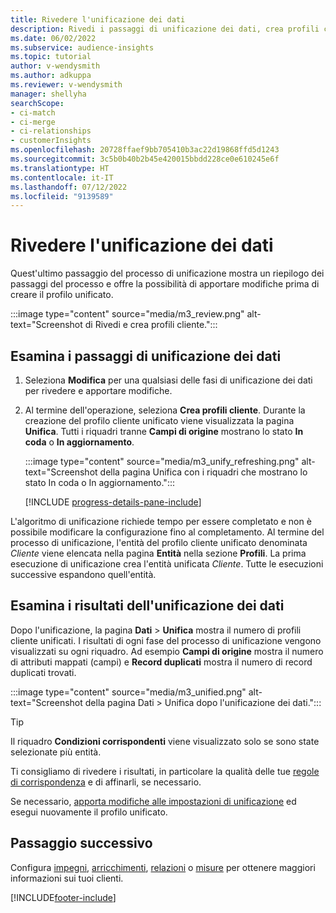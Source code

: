 ```yaml
---
title: Rivedere l'unificazione dei dati
description: Rivedi i passaggi di unificazione dei dati, crea profili cliente unificati ed esamina i risultati
ms.date: 06/02/2022
ms.subservice: audience-insights
ms.topic: tutorial
author: v-wendysmith
ms.author: adkuppa
ms.reviewer: v-wendysmith
manager: shellyha
searchScope:
- ci-match
- ci-merge
- ci-relationships
- customerInsights
ms.openlocfilehash: 20728ffaef9bb705410b3ac22d19868ffd5d1243
ms.sourcegitcommit: 3c5b0b40b2b45e420015bbdd228ce0e610245e6f
ms.translationtype: HT
ms.contentlocale: it-IT
ms.lasthandoff: 07/12/2022
ms.locfileid: "9139589"
---
```

# <a name="review-data-unification"></a>Rivedere l'unificazione dei dati

Quest'ultimo passaggio del processo di unificazione mostra un riepilogo dei passaggi del processo e offre la possibilità di apportare modifiche prima di creare il profilo unificato.

:::image type="content" source="media/m3_review.png" alt-text="Screenshot di Rivedi e crea profili cliente.":::

## <a name="review-the-data-unification-steps"></a>Esamina i passaggi di unificazione dei dati

1. Seleziona **Modifica** per una qualsiasi delle fasi di unificazione dei dati per rivedere e apportare modifiche.

1. Al termine dell'operazione, seleziona **Crea profili cliente**. Durante la creazione del profilo cliente unificato viene visualizzata la pagina **Unifica**. Tutti i riquadri tranne **Campi di origine** mostrano lo stato **In coda** o **In aggiornamento**.

   :::image type="content" source="media/m3_unify_refreshing.png" alt-text="Screenshot della pagina Unifica con i riquadri che mostrano lo stato In coda o In aggiornamento.":::

   [!INCLUDE [progress-details-pane-include](includes/progress-details-pane.md)]

L'algoritmo di unificazione richiede tempo per essere completato e non è possibile modificare la configurazione fino al completamento. Al termine del processo di unificazione, l'entità del profilo cliente unificato denominata *Cliente* viene elencata nella pagina **Entità** nella sezione **Profili**. La prima esecuzione di unificazione crea l'entità unificata *Cliente*. Tutte le esecuzioni successive espandono quell'entità.

## <a name="review-the-results-of-data-unification"></a>Esamina i risultati dell'unificazione dei dati

Dopo l'unificazione, la pagina **Dati** > **Unifica** mostra il numero di profili cliente unificati. I risultati di ogni fase del processo di unificazione vengono visualizzati su ogni riquadro. Ad esempio **Campi di origine** mostra il numero di attributi mappati (campi) e **Record duplicati** mostra il numero di record duplicati trovati.

:::image type="content" source="media/m3_unified.png" alt-text="Screenshot della pagina Dati > Unifica dopo l'unificazione dei dati.":::

> [!TIP]
> Il riquadro **Condizioni corrispondenti** viene visualizzato solo se sono state selezionate più entità.

Ti consigliamo di rivedere i risultati, in particolare la qualità delle tue [regole di corrispondenza](data-unification-update.md#manage-match-rules) e di affinarli, se necessario.

Se necessario, [apporta modifiche alle impostazioni di unificazione](data-unification-update.md) ed esegui nuovamente il profilo unificato.

## <a name="next-step"></a>Passaggio successivo

Configura [impegni](activities.md), [arricchimenti](enrichment-hub.md), [relazioni](relationships.md) o [misure](measures.md) per ottenere maggiori informazioni sui tuoi clienti.

[!INCLUDE[footer-include](includes/footer-banner.md)]
